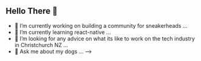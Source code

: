 ## Hello There 👋 

- 🔭 I’m currently working on building a community for sneakerheads ...
- 🌱 I’m currently learning react-native ...
- 🤔 I’m looking for any advice on what its like to work on the tech industry in Christchurch NZ ...
- 💬 Ask me about my dogs ...
-->
